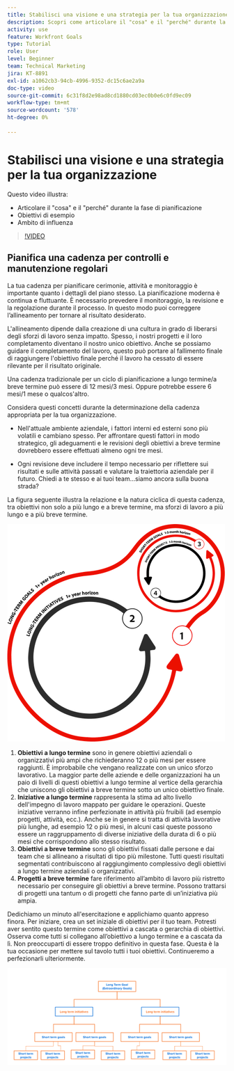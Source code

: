 ```yaml
---
title: Stabilisci una visione e una strategia per la tua organizzazione
description: Scopri come articolare il "cosa" e il "perché" durante la fase di pianificazione, gli obiettivi di esempio e l’ambito di influenza.
activity: use
feature: Workfront Goals
type: Tutorial
role: User
level: Beginner
team: Technical Marketing
jira: KT-8891
exl-id: a1062cb3-94cb-4996-9352-dc15c6ae2a9a
doc-type: video
source-git-commit: 6c31f8d2e98ad8cd1880cd03ec0b0e6c0fd9ec09
workflow-type: tm+mt
source-wordcount: '578'
ht-degree: 0%

---
```


# Stabilisci una visione e una strategia per la tua organizzazione

Questo video illustra:

* Articolare il &quot;cosa&quot; e il &quot;perché&quot; durante la fase di pianificazione
* Obiettivi di esempio
* Ambito di influenza

>[!VIDEO](https://video.tv.adobe.com/v/335185/?quality=12&learn=on)

## Pianifica una cadenza per controlli e manutenzione regolari

La tua cadenza per pianificare cerimonie, attività e monitoraggio è importante quanto i dettagli del piano stesso. La pianificazione moderna è continua e fluttuante. È necessario prevedere il monitoraggio, la revisione e la regolazione durante il processo. In questo modo puoi correggere l’allineamento per tornare al risultato desiderato.

L&#39;allineamento dipende dalla creazione di una cultura in grado di liberarsi degli sforzi di lavoro senza impatto. Spesso, i nostri progetti e il loro completamento diventano il nostro unico obiettivo. Anche se possiamo guidare il completamento del lavoro, questo può portare al fallimento finale di raggiungere l&#39;obiettivo finale perché il lavoro ha cessato di essere rilevante per il risultato originale.

Una cadenza tradizionale per un ciclo di pianificazione a lungo termine/a breve termine può essere di 12 mesi/3 mesi. Oppure potrebbe essere 6 mesi/1 mese o qualcos&#39;altro.

Considera questi concetti durante la determinazione della cadenza appropriata per la tua organizzazione.

* Nell&#39;attuale ambiente aziendale, i fattori interni ed esterni sono più volatili e cambiano spesso. Per affrontare questi fattori in modo strategico, gli adeguamenti e le revisioni degli obiettivi a breve termine dovrebbero essere effettuati almeno ogni tre mesi.

* Ogni revisione deve includere il tempo necessario per riflettere sui risultati e sulle attività passati e valutare la traiettoria aziendale per il futuro. Chiedi a te stesso e ai tuoi team...siamo ancora sulla buona strada?

La figura seguente illustra la relazione e la natura ciclica di questa cadenza, tra obiettivi non solo a più lungo e a breve termine, ma sforzi di lavoro a più lungo e a più breve termine.

![Grafico di un ciclo di esecuzione strategico](assets/02-workfront-goals-strategic-execution-cycle.png)

1. **Obiettivi a lungo termine** sono in genere obiettivi aziendali o organizzativi più ampi che richiederanno 12 o più mesi per essere raggiunti. È improbabile che vengano realizzate con un unico sforzo lavorativo. La maggior parte delle aziende e delle organizzazioni ha un paio di livelli di questi obiettivi a lungo termine al vertice della gerarchia che uniscono gli obiettivi a breve termine sotto un unico obiettivo finale.
1. **Iniziative a lungo termine** rappresenta la stima ad alto livello dell&#39;impegno di lavoro mappato per guidare le operazioni. Queste iniziative verranno infine perfezionate in attività più fruibili (ad esempio progetti, attività, ecc.). Anche se in genere si tratta di attività lavorative più lunghe, ad esempio 12 o più mesi, in alcuni casi queste possono essere un raggruppamento di diverse iniziative della durata di 6 o più mesi che corrispondono allo stesso risultato.
1. **Obiettivi a breve termine** sono gli obiettivi fissati dalle persone e dai team che si allineano a risultati di tipo più milestone. Tutti questi risultati segmentati contribuiscono al raggiungimento complessivo degli obiettivi a lungo termine aziendali o organizzativi.
1. **Progetti a breve termine** fare riferimento all’ambito di lavoro più ristretto necessario per conseguire gli obiettivi a breve termine. Possono trattarsi di progetti una tantum o di progetti che fanno parte di un’iniziativa più ampia.

<!--
Your turn graphic
-->

Dedichiamo un minuto all&#39;esercitazione e applichiamo quanto appreso finora. Per iniziare, crea un set iniziale di obiettivi per il tuo team. Potresti aver sentito questo termine come obiettivi a cascata o gerarchia di obiettivi. Osserva come tutti si collegano all’obiettivo a lungo termine e a cascata da lì. Non preoccuparti di essere troppo definitivo in questa fase. Questa è la tua occasione per mettere sul tavolo tutti i tuoi obiettivi. Continueremo a perfezionarli ulteriormente.

![Grafico di mappatura degli obiettivi a breve e lungo termine](assets/03-workfront-goals-goal-mapping.png)
